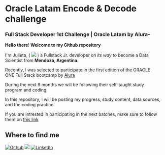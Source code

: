 # Oracle Latam Encode & Decode challenge

<h3> Full Stack Developer 1st Challenge | Oracle Latam by Alura- </h3>

<p><b>Hello there! Welcome to my Github repository</b></p>
<p>I'm Julieta, ( <a href="https://github.com/Ju-oogle" target="_blank"><img src="https://img.shields.io/badge/About-green?&style=for-the-flat&logo=aboutdotme&logoColor=white"></a> ) a Fullstack Jr. developer on <em>its way</em> to become a Data Scientist from <b>Mendoza, Argentina</b>.</p>

<p>Recently, I was selected to participate in the first edition of the ORACLE ONE Full Stack bootcamp by <a href="https://www.linkedin.com/company/altimetrik/" target="_blank">Alura</a>

<p>During the next 6 months we will be following their self-taught study program and coding.</p>

<p>In this repository, I will be posting my progress, study content, data sources, and the coding practice.</p>

<p>If you are intrested in participating in the next batches, make sure to follow them on <a href="https://www.oracle.com/ar/education/oracle-next-education/" target="_blank">this link</a></p>


## Where to find me

<p><a href="https://github.com/Ju-oogle" target="_blank"><img alt="Github" src="https://img.shields.io/badge/GitHub-orange?&style=for-the-flat&logo=github&logoColor=white"></a> <a href="mailto:juoogle.ok@gmail.com" target="_blank"><img src="https://img.shields.io/badge/Gmail-red?&style=for-the-flat&logo=gmail&logoColor=white"></a> <a href="www.linkedin.com/in/julieta-zavalla-alcala" target="_blank"><img alt="LinkedIn" src="https://img.shields.io/badge/LinkedIn-%230077B5.svg?&style=for-the-flat&logo=linkedin&logoColor=white"></a>
</p>
